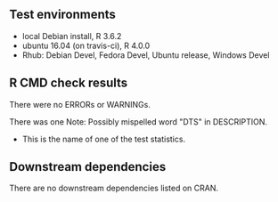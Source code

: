 ## Test environments
* local Debian install, R 3.6.2
* ubuntu 16.04 (on travis-ci), R 4.0.0
* Rhub: Debian Devel, Fedora Devel, Ubuntu release, Windows Devel

## R CMD check results
There were no ERRORs or WARNINGs.

There was one Note: Possibly mispelled word "DTS" in DESCRIPTION. 
- This is the name of one of the test statistics. 

## Downstream dependencies
There are no downstream dependencies listed on CRAN.
